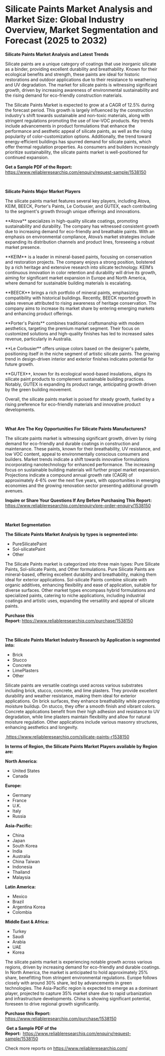 <p><h1>Silicate Paints Market Analysis and Market Size: Global Industry Overview, Market Segmentation and Forecast (2025 to 2032)</h1></p><p><strong>Silicate Paints Market Analysis and Latest Trends</strong></p>
<p><p>Silicate paints are a unique category of coatings that use inorganic silicate as a binder, providing excellent durability and breathability. Known for their ecological benefits and strength, these paints are ideal for historic restorations and outdoor applications due to their resistance to weathering and UV degradation. The market for silicate paints is witnessing significant growth, driven by increasing awareness of environmental sustainability and the rising demand for eco-friendly construction materials.</p><p>The Silicate Paints Market is expected to grow at a CAGR of 12.5% during the forecast period. This growth is largely influenced by the construction industry's shift towards sustainable and non-toxic materials, along with stringent regulations promoting the use of low-VOC products. Key trends include advancements in product formulations that enhance the performance and aesthetic appeal of silicate paints, as well as the rising popularity of color-customization options. Additionally, the trend toward energy-efficient buildings has spurred demand for silicate paints, which offer thermal regulation properties. As consumers and builders increasingly prioritize sustainability, the silicate paints market is well-positioned for continued expansion.</p></p>
<p><strong>Get a Sample PDF of the Report:&nbsp;</strong> <a href="https://www.reliableresearchiq.com/enquiry/request-sample/1538150?utm_campaign=3519&utm_medium=2&utm_source=Github&utm_content=ia&utm_term=31032025&utm_id=silicate-paints">https://www.reliableresearchiq.com/enquiry/request-sample/1538150</a></p>
<p>&nbsp;</p>
<p><strong>Silicate Paints Major Market Players</strong></p>
<p><p>The silicate paints market features several key players, including Atova, KEIM, BEECK, Porter's Paints, Le Corbusier, and GUTEX, each contributing to the segment's growth through unique offerings and innovations.</p><p>**Atova** specializes in high-quality silicate coatings, promoting sustainability and durability. The company has witnessed consistent growth due to increasing demand for eco-friendly and breathable paints. With an emphasis on environmental compliance, Atova’s market strategies include expanding its distribution channels and product lines, foreseeing a robust market presence.</p><p>**KEIM** is a leader in mineral-based paints, focusing on conservation and restoration projects. The company enjoys a strong position, bolstered by a rich heritage and extensive research into silicate technology. KEIM’s continuous innovation in color retention and durability will drive its growth, aiming for significant market expansion in Europe and North America, where demand for sustainable building materials is escalating.</p><p>**BEECK** brings a rich portfolio of mineral paints, emphasizing compatibility with historical buildings. Recently, BEECK reported growth in sales revenue attributed to rising awareness of heritage conservation. The company aims to increase its market share by entering emerging markets and enhancing product offerings.</p><p>**Porter's Paints** combines traditional craftsmanship with modern aesthetics, targeting the premium market segment. Their focus on customized solutions and high-quality finishes has led to increased sales revenue, particularly in Australia.</p><p>**Le Corbusier** offers unique colors based on the designer's palette, positioning itself in the niche segment of artistic silicate paints. The growing trend in design-driven interior and exterior finishes indicates potential for future growth.</p><p>**GUTEX**, known for its ecological wood-based insulations, aligns its silicate paint products to complement sustainable building practices. Notably, GUTEX is expanding its product range, anticipating growth driven by the green building movement.</p><p>Overall, the silicate paints market is poised for steady growth, fueled by a rising preference for eco-friendly materials and innovative product developments.</p></p>
<p>&nbsp;</p>
<p><strong>What Are The Key Opportunities For Silicate Paints Manufacturers?</strong></p>
<p><p>The silicate paints market is witnessing significant growth, driven by rising demand for eco-friendly and durable coatings in construction and maintenance. These paints, known for their breathability, UV resistance, and low VOC content, appeal to environmentally conscious consumers and builders. Market trends indicate a shift towards innovative formulations incorporating nanotechnology for enhanced performance. The increasing focus on sustainable building materials will further propel market expansion. Projections indicate a compound annual growth rate (CAGR) of approximately 4-6% over the next five years, with opportunities in emerging economies and the growing renovation sector presenting additional growth avenues.</p></p>
<p><strong>Inquire or Share Your Questions If Any Before Purchasing This Report:</strong> <a href="https://www.reliableresearchiq.com/enquiry/pre-order-enquiry/1538150?utm_campaign=3519&utm_medium=2&utm_source=Github&utm_content=ia&utm_term=31032025&utm_id=silicate-paints">https://www.reliableresearchiq.com/enquiry/pre-order-enquiry/1538150</a></p>
<p>&nbsp;</p>
<p><strong>Market Segmentation</strong></p>
<p><strong>The Silicate Paints Market Analysis by types is segmented into:</strong></p>
<p><ul><li>PureSilicatePaint</li><li>Sol-silicatePaint</li><li>Other</li></ul></p>
<p><p>The Silicate Paints market is categorized into three main types: Pure Silicate Paints, Sol-silicate Paints, and Other formulations. Pure Silicate Paints are mineral-based, offering excellent durability and breathability, making them ideal for exterior applications. Sol-silicate Paints combine silicate with organic additives, enhancing flexibility and ease of application, suitable for diverse surfaces. Other market types encompass hybrid formulations and specialized paints, catering to niche applications, including industrial coatings and artistic uses, expanding the versatility and appeal of silicate paints.</p></p>
<p><strong>Purchase this Report:&nbsp;</strong><a href="https://www.reliableresearchiq.com/purchase/1538150?utm_campaign=3519&utm_medium=2&utm_source=Github&utm_content=ia&utm_term=31032025&utm_id=silicate-paints">https://www.reliableresearchiq.com/purchase/1538150</a></p>
<p>&nbsp;</p>
<p><strong>The Silicate Paints Market Industry Research by Application is segmented into:</strong></p>
<p><ul><li>Brick</li><li>Stucco</li><li>Concrete</li><li>LimePlasters</li><li>Other</li></ul></p>
<p><p>Silicate paints are versatile coatings used across various substrates including brick, stucco, concrete, and lime plasters. They provide excellent durability and weather resistance, making them ideal for exterior applications. On brick surfaces, they enhance breathability while preventing moisture buildup. On stucco, they offer a smooth finish and vibrant colors. Concrete applications benefit from their high adhesion and resistance to UV degradation, while lime plasters maintain flexibility and allow for natural moisture regulation. Other applications include various masonry structures, enhancing aesthetics and longevity.</p></p>
<p><a href="https://www.reliableresearchiq.com/silicate-paints-r1538150?utm_campaign=3519&utm_medium=2&utm_source=Github&utm_content=ia&utm_term=31032025&utm_id=silicate-paints">&nbsp;https://www.reliableresearchiq.com/silicate-paints-r1538150</a></p>
<p><strong>In terms of Region, the Silicate Paints Market Players available by Region are:</strong></p>
<p>
    <p> <strong> North America: </strong>
        <ul>
            <li>United States</li>
            <li>Canada</li>
        </ul>
        </p> 
    <p> <strong> Europe: </strong>
        <ul>
            <li>Germany</li>
            <li>France</li>
            <li>U.K.</li>
            <li>Italy</li>
            <li>Russia</li>
        </ul>
        </p> 
    <p> <strong> Asia-Pacific: </strong>
        <ul>
            <li>China</li>
            <li>Japan</li>
            <li>South Korea</li>
            <li>India</li>
            <li>Australia</li>
            <li>China Taiwan</li>
            <li>Indonesia</li>
            <li>Thailand</li>
            <li>Malaysia</li>
        </ul>
        </p> 
    <p> <strong> Latin America: </strong>
        <ul>
            <li>Mexico</li>
            <li>Brazil</li>
            <li>Argentina Korea</li>
            <li>Colombia</li>
        </ul>
        </p> 
    <p> <strong> Middle East & Africa: </strong>
        <ul>
            <li>Turkey</li>
            <li>Saudi</li>
            <li>Arabia</li>
            <li>UAE</li>
            <li>Korea</li>
        </ul>
    </p>
    </p>
<p><p>The silicate paints market is experiencing notable growth across various regions, driven by increasing demand for eco-friendly and durable coatings. In North America, the market is anticipated to hold approximately 25% share, benefitting from stringent environmental regulations. Europe follows closely with around 30% share, led by advancements in green technologies. The Asia-Pacific region is expected to emerge as a dominant player, projected to capture 35% market share due to rapid urbanization and infrastructure developments. China is showing significant potential, foreseen to drive regional growth significantly.</p></p>
<p><strong>Purchase this Report: </strong><a href="https://www.reliableresearchiq.com/purchase/1538150?utm_campaign=3519&utm_medium=2&utm_source=Github&utm_content=ia&utm_term=31032025&utm_id=silicate-paints">https://www.reliableresearchiq.com/purchase/1538150</a></p>
<p>&nbsp;<strong>Get a Sample PDF of the Report:&nbsp;&nbsp;</strong><a href="https://www.reliableresearchiq.com/enquiry/request-sample/1538150?utm_campaign=3519&utm_medium=2&utm_source=Github&utm_content=ia&utm_term=31032025&utm_id=silicate-paints">https://www.reliableresearchiq.com/enquiry/request-sample/1538150</a></p>
<p><strong></strong></p>
<p>Check more reports on <a href="https://www.reliableresearchiq.com/?utm_campaign=3519&utm_medium=2&utm_source=Github&utm_content=ia&utm_term=31032025&utm_id=silicate-paints">https://www.reliableresearchiq.com/</a></p>